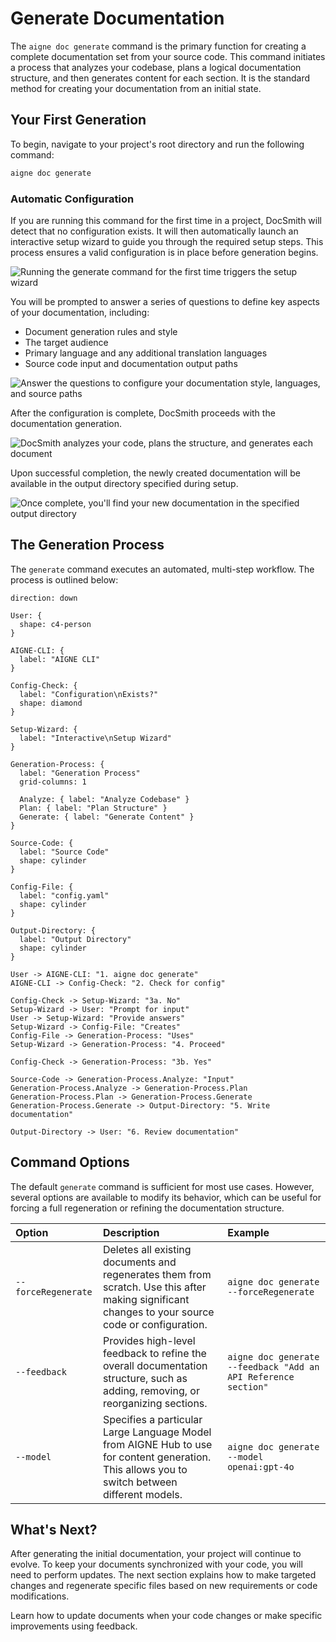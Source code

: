 # Generate Documentation

The `aigne doc generate` command is the primary function for creating a complete documentation set from your source code. This command initiates a process that analyzes your codebase, plans a logical documentation structure, and then generates content for each section. It is the standard method for creating your documentation from an initial state.

## Your First Generation

To begin, navigate to your project's root directory and run the following command:

```bash aigne doc generate icon=lucide:play-circle
aigne doc generate
```

### Automatic Configuration

If you are running this command for the first time in a project, DocSmith will detect that no configuration exists. It will then automatically launch an interactive setup wizard to guide you through the required setup steps. This process ensures a valid configuration is in place before generation begins.

![Running the generate command for the first time triggers the setup wizard](https://docsmith.aigne.io/image-bin/uploads/0c45a32667c5250e54194a61d9495965.png)

You will be prompted to answer a series of questions to define key aspects of your documentation, including:

- Document generation rules and style
- The target audience
- Primary language and any additional translation languages
- Source code input and documentation output paths

![Answer the questions to configure your documentation style, languages, and source paths](https://docsmith.aigne.io/image-bin/uploads/fbedbfa256036ad6375a6c18047a75ad.png)

After the configuration is complete, DocSmith proceeds with the documentation generation.

![DocSmith analyzes your code, plans the structure, and generates each document](https://docsmith.aigne.io/image-bin/uploads/d0766c19380a02eb8a6f8ce86a838849.png)

Upon successful completion, the newly created documentation will be available in the output directory specified during setup.

![Once complete, you'll find your new documentation in the specified output directory](https://docsmith.aigne.io/image-bin/uploads/0967443611408ad9d0042793d590b8fd.png)

## The Generation Process

The `generate` command executes an automated, multi-step workflow. The process is outlined below:

```d2
direction: down

User: {
  shape: c4-person
}

AIGNE-CLI: {
  label: "AIGNE CLI"
}

Config-Check: {
  label: "Configuration\nExists?"
  shape: diamond
}

Setup-Wizard: {
  label: "Interactive\nSetup Wizard"
}

Generation-Process: {
  label: "Generation Process"
  grid-columns: 1

  Analyze: { label: "Analyze Codebase" }
  Plan: { label: "Plan Structure" }
  Generate: { label: "Generate Content" }
}

Source-Code: {
  label: "Source Code"
  shape: cylinder
}

Config-File: {
  label: "config.yaml"
  shape: cylinder
}

Output-Directory: {
  label: "Output Directory"
  shape: cylinder
}

User -> AIGNE-CLI: "1. aigne doc generate"
AIGNE-CLI -> Config-Check: "2. Check for config"

Config-Check -> Setup-Wizard: "3a. No"
Setup-Wizard -> User: "Prompt for input"
User -> Setup-Wizard: "Provide answers"
Setup-Wizard -> Config-File: "Creates"
Config-File -> Generation-Process: "Uses"
Setup-Wizard -> Generation-Process: "4. Proceed"

Config-Check -> Generation-Process: "3b. Yes"

Source-Code -> Generation-Process.Analyze: "Input"
Generation-Process.Analyze -> Generation-Process.Plan
Generation-Process.Plan -> Generation-Process.Generate
Generation-Process.Generate -> Output-Directory: "5. Write documentation"

Output-Directory -> User: "6. Review documentation"
```

## Command Options

The default `generate` command is sufficient for most use cases. However, several options are available to modify its behavior, which can be useful for forcing a full regeneration or refining the documentation structure.

| Option              | Description                                                                                                                                  | Example                                                  |
| :------------------ | :------------------------------------------------------------------------------------------------------------------------------------------- | :------------------------------------------------------- |
| `--forceRegenerate` | Deletes all existing documents and regenerates them from scratch. Use this after making significant changes to your source code or configuration. | `aigne doc generate --forceRegenerate`                   |
| `--feedback`        | Provides high-level feedback to refine the overall documentation structure, such as adding, removing, or reorganizing sections.               | `aigne doc generate --feedback "Add an API Reference section"` |
| `--model`           | Specifies a particular Large Language Model from AIGNE Hub to use for content generation. This allows you to switch between different models.    | `aigne doc generate --model openai:gpt-4o`               |

## What's Next?

After generating the initial documentation, your project will continue to evolve. To keep your documents synchronized with your code, you will need to perform updates. The next section explains how to make targeted changes and regenerate specific files based on new requirements or code modifications.

<x-card data-title="Update and Refine" data-icon="lucide:file-edit" data-href="/features/update-and-refine">
Learn how to update documents when your code changes or make specific improvements using feedback.
</x-card>